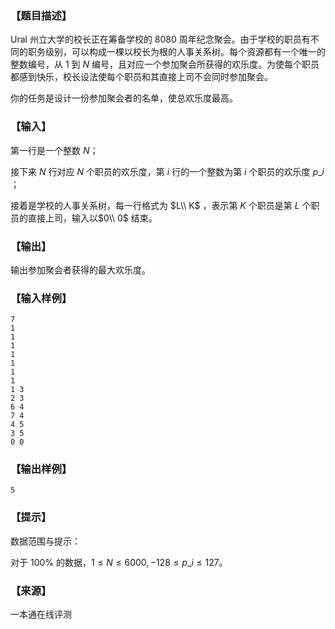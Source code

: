 ### 【题目描述】

Ural 州立大学的校长正在筹备学校的 8080 周年纪念聚会。由于学校的职员有不同的职务级别，可以构成一棵以校长为根的人事关系树。每个资源都有一个唯一的整数编号，从 $1$ 到 $N$ 编号，且对应一个参加聚会所获得的欢乐度。为使每个职员都感到快乐，校长设法使每个职员和其直接上司不会同时参加聚会。

你的任务是设计一份参加聚会者的名单，使总欢乐度最高。

### 【输入】

第一行是一个整数 $N$；

接下来 $N$ 行对应 $N$ 个职员的欢乐度，第 $i$ 行的一个整数为第 $i$ 个职员的欢乐度 $p\_i$ ；

接着是学校的人事关系树，每一行格式为 $L\\ K$ ，表示第 $K$ 个职员是第 $L$ 个职员的直接上司，输入以$0\\ 0$ 结束。

### 【输出】

输出参加聚会者获得的最大欢乐度。

### 【输入样例】

```
7
1
1
1
1
1
1
1
1 3
2 3
6 4
7 4
4 5
3 5
0 0
```

### 【输出样例】

```
5
```

### 【提示】

数据范围与提示：

对于 100% 的数据，$1≤N≤6000,−128≤p\_i ≤127$。


 ### 【来源】

 一本通在线评测 
